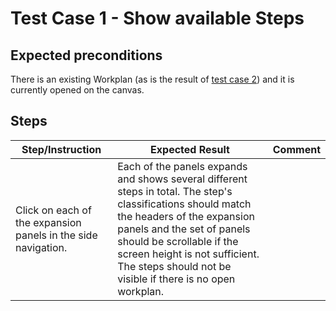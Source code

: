 # Test Case 1 - Show available Steps

## Expected preconditions

There is an existing Workplan (as is the result of [test case 2](02_create_and_save_a_new_workplan.md)) and it is currently opened on the canvas.

## Steps

| Step/Instruction | Expected Result | Comment |
|------------------|-----------------|---------|
| Click on each of the expansion panels in the side navigation. | Each of the panels expands and shows several different steps in total. The step's classifications should match the headers of the expansion panels and the set of panels should be scrollable if the screen height is not sufficient. The steps should not be visible if there is no open workplan. ||
